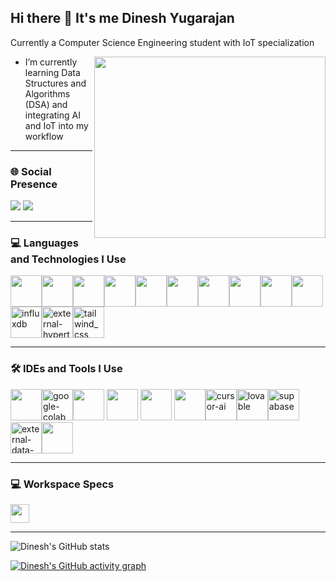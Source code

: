 ## Hi there 👋 It's me Dinesh Yugarajan

Currently a Computer Science Engineering student with IoT specialization

<img align="right" width="370" height="290" src="https://i.pinimg.com/originals/47/f0/34/47f0342cec72b800463bf003eac1257e.gif">

- I’m currently learning Data Structures and Algorithms (DSA) and integrating AI and IoT into my workflow

---

### 🌐 Social Presence
[<img src="https://img.shields.io/badge/LinkedIn-0077B5?style=for-the-badge&logo=linkedin&logoColor=white" />](https://www.linkedin.com/in/dineshyugarajan/) 
[<img src="https://img.shields.io/badge/instagram-d62976?style=for-the-badge&logo=instagram&logoColor=white" />](https://www.instagram.com/ydinesh_inc/)

---

### 💻 Languages and Technologies I Use
<img height="50" width="50" src="https://img.icons8.com/color/48/000000/python.png" /><img height="50" width="50" src="https://img.icons8.com/color/48/000000/c-plus-plus-logo.png" /><img height="50" width="50" src="https://img.icons8.com/color/48/000000/html-5.png" /><img height="50" width="50" src="https://img.icons8.com/color/48/000000/css3.png" /><img height="50" width="50" src="https://img.icons8.com/color/48/000000/javascript.png"/><img height="50" width="50" src="https://img.icons8.com/fluent/48/000000/arduino.png"/><img height="50" width="50" src="https://img.icons8.com/color/48/000000/react-native.png"/><img height="50" width="50" src="https://img.icons8.com/color/48/000000/google-firebase-console.png"/><img height="50" width="50" src="https://img.icons8.com/color/48/000000/mysql-logo.png"/><img height="50" width="50" src="https://img.icons8.com/color/48/000000/nodejs.png"/><img width="50" height="50" src="https://img.icons8.com/flat-round/64/influxdb.png" alt="influxdb"/><img width="50" height="50" src="https://img.icons8.com/external-tal-revivo-color-tal-revivo/24/external-hypertext-preprocessor-a-widely-used-open-source-general-purpose-scripting-language-logo-color-tal-revivo.png" alt="external-hypertext-preprocessor-a-widely-used-open-source-general-purpose-scripting-language-logo-color-tal-revivo"/><img width="50" height="50" src="https://img.icons8.com/fluency/48/tailwind_css.png" alt="tailwind_css"/>

---

### 🛠️ IDEs and Tools I Use
<img height="50" width="50" src="https://img.icons8.com/color/48/000000/visual-studio-code-2019.png"/><img width="50" height="50" src="https://img.icons8.com/color/48/google-colab.png" alt="google-colab"/><img height="50" width="50" src="https://img.icons8.com/color/48/000000/pycharm.png"/> <img height="50" width="50" src="https://img.icons8.com/color/50/000000/git.png"/> <img height="50" width="50" src="https://img.icons8.com/dusk/64/000000/anaconda.png"/> <img height="50" src="https://img.icons8.com/officel/480/null/java-eclipse.png"/><img width="50" height="50" src="https://img.icons8.com/fluency/48/cursor-ai.png" alt="cursor-ai"/><img width="50" height="50" src="https://img.icons8.com/fluency/48/lovable.png" alt="lovable"/><img width="50" height="50" src="https://img.icons8.com/fluency/48/supabase.png" alt="supabase"/><img width="50" height="50" src="https://img.icons8.com/external-tal-revivo-color-tal-revivo/24/external-data-visualization-and-monitoring-with-support-for-graphite-and-influxdb-logo-color-tal-revivo.png" alt="external-data-visualization-and-monitoring-with-support-for-graphite-and-influxdb-logo-color-tal-revivo"/><img height="50" src="https://img.shields.io/badge/Netlify-00C7B7?style=for-the-badge&logo=netlify&logoColor=white"/> 

---

### 💻 Workspace Specs
<img height="30" src="https://img.shields.io/badge/AMD_Ryzen_5_5500U-ED1C24?style=for-the-badge&logo=amd&logoColor=white"/> 

---

![Dinesh's GitHub stats](https://github-readme-stats.vercel.app/api?username=DineshY1011&theme=dark&show_icons=true&&hide=issues,contribs)

[![Dinesh's GitHub activity graph](https://github-readme-activity-graph.vercel.app/graph?username=DineshY1011&bg_color=000000&color=ffffff&line=51f565&point=ffffff&area=true&hide_border=true)](https://github.com/ashutosh00710/github-readme-activity-graph)